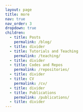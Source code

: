 ```yaml
---
layout: page
title: more
nav: true
nav_order: 3
dropdown: true
children:
  - title: Posts
    permalink: /blog/
  - title: divider
  - title: Tutorials and Teaching
    permalink: /teaching/
  - title: divider
  - title: Codes and Repos
    permalink: /repositories/
  - title: divider
  - title: CV
    permalink: /cv/
  - title: divider
  - title: Publications
    permalink: /publications/
  - title: divider
---
```

